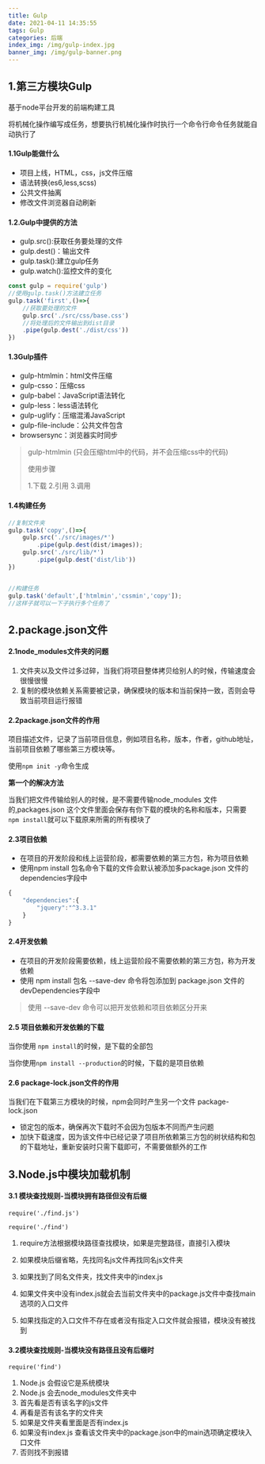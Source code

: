 ```yaml
---
title: Gulp
date: 2021-04-11 14:35:55
tags: Gulp
categories: 后端
index_img: /img/gulp-index.jpg
banner_img: /img/gulp-banner.png
---
```

## 1.第三方模块Gulp

基于node平台开发的前端构建工具

将机械化操作编写成任务，想要执行机械化操作时执行一个命令行命令任务就能自动执行了

#### 1.1Gulp能做什么

* 项目上线，HTML，css，js文件压缩
* 语法转换(es6,less,scss)
* 公共文件抽离
* 修改文件浏览器自动刷新

#### 1.2.Gulp中提供的方法

* gulp.src():获取任务要处理的文件
* gulp.dest()：输出文件
* gulp.task():建立gulp任务
* gulp.watch():监控文件的变化

```javascript
const gulp = require('gulp')
//使用gulp.task()方法建立任务
gulp.task('first',()=>{
    //获取要处理的文件
    gulp.src('./src/css/base.css')
    //将处理后的文件输出到dist目录
    .pipe(gulp.dest('./dist/css'))
})
```

#### 1.3Gulp插件

* gulp-htmlmin：html文件压缩
* gulp-csso：压缩css
* gulp-babel：JavaScript语法转化
* gulp-less：less语法转化
* gulp-uglify：压缩混淆JavaScript
* gulp-file-include：公共文件包含
* browsersync：浏览器实时同步

>  gulp-htmlmin  (只会压缩html中的代码，并不会压缩css中的代码)
>
>  使用步骤
>
>  1.下载   2.引用   3.调用

#### 1.4构建任务

```javascript
//复制文件夹
gulp.task('copy',()=>{
    gulp.src('./src/images/*')
    	.pipe(gulp.dest(dist/images));
    gulp.src('./src/lib/*')
    	.pipe(gulp.dest('dist/lib'))
})


//构建任务
gulp.task('default',['htmlmin','cssmin','copy']);
//这样子就可以一下子执行多个任务了
```

## 2.package.json文件

#### 2.1node_modules文件夹的问题

1. 文件夹以及文件过多过碎，当我们将项目整体拷贝给别人的时候，传输速度会很慢很慢
2. 复制的模块依赖关系需要被记录，确保模块的版本和当前保持一致，否则会导致当前项目运行报错

#### 2.2package.json文件的作用

项目描述文件，记录了当前项目信息，例如项目名称，版本，作者，github地址，当前项目依赖了哪些第三方模块等。

使用`npm init -y`命令生成

**第一个的解决方法**

当我们把文件传输给别人的时候，是不需要传输node_modules 文件的,packages.json 这个文件里面会保存有你下载的模块的名称和版本，只需要 `npm install`就可以下载原来所需的所有模块了

#### 2.3项目依赖

* 在项目的开发阶段和线上运营阶段，都需要依赖的第三方包，称为项目依赖
* 使用npm install 包名命令下载的文件会默认被添加多package.json 文件的dependencies字段中

```javascript
{
	"dependencies":{
		"jquery":"^3.3.1"
	}
}
```

#### 2.4开发依赖

* 在项目的开发阶段需要依赖，线上运营阶段不需要依赖的第三方包，称为开发依赖
* 使用 npm install 包名 --save-dev 命令将包添加到 package.json 文件的 devDependencies字段中

> 使用 --save-dev 命令可以把开发依赖和项目依赖区分开来

#### 2.5 项目依赖和开发依赖的下载

当你使用 `npm install`的时候，是下载的全部包

当你使用`npm install --production`的时候，下载的是项目依赖

#### 2.6 package-lock.json文件的作用

当我们在下载第三方模块的时候，npm会同时产生另一个文件 package-lock.json

* 锁定包的版本，确保再次下载时不会因为包版本不同而产生问题
* 加快下载速度，因为该文件中已经记录了项目所依赖第三方包的树状结构和包的下载地址，重新安装时只需下载即可，不需要做额外的工作

## 3.Node.js中模块加载机制

#### 3.1 模块查找规则-当模块拥有路径但没有后缀

`require('./find.js')`

`require('./find')`

1. require方法根据模块路径查找模块，如果是完整路径，直接引入模块

2. 如果模块后缀省略，先找同名js文件再找同名js文件夹
3. 如果找到了同名文件夹，找文件夹中的index.js
4. 如果文件夹中没有index.js就会去当前文件夹中的package.js文件中查找main选项的入口文件
5. 如果找指定的入口文件不存在或者没有指定入口文件就会报错，模块没有被找到

#### 3.2模块查找规则-当模块没有路径且没有后缀时

`require('find')`

1. Node.js 会假设它是系统模块
2. Node.js 会去node_modules文件夹中
3. 首先看是否有该名字的js文件
4. 再看是否有该名字的文件夹
5. 如果是文件夹看里面是否有index.js
6. 如果没有index.js 查看该文件夹中的package.json中的main选项确定模块入口文件
7. 否则找不到报错
